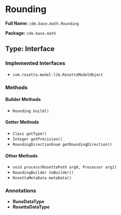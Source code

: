 # Rounding

**Full Name:** `cdm.base.math.Rounding`

**Package:** `cdm.base.math`

## Type: Interface

### Implemented Interfaces

- `com.rosetta.model.lib.RosettaModelObject`

### Methods

#### Builder Methods

- `Rounding build()`

#### Getter Methods

- `Class getType()`
- `Integer getPrecision()`
- `RoundingDirectionEnum getRoundingDirection()`

#### Other Methods

- `void process(RosettaPath arg0, Processor arg1)`
- `RoundingBuilder toBuilder()`
- `RosettaMetaData metaData()`

### Annotations

- **RuneDataType**
- **RosettaDataType**

